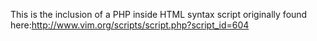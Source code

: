 This is the inclusion of a PHP inside HTML syntax script originally found here:http://www.vim.org/scripts/script.php?script_id=604
